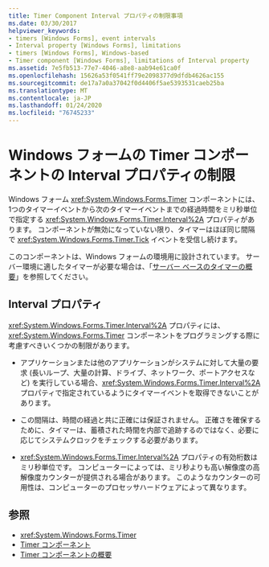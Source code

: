 ```yaml
---
title: Timer Component Interval プロパティの制限事項
ms.date: 03/30/2017
helpviewer_keywords:
- timers [Windows Forms], event intervals
- Interval property [Windows Forms], limitations
- timers [Windows Forms], Windows-based
- Timer component [Windows Forms], limitations of Interval property
ms.assetid: 7e5fb513-77e7-4046-a8e8-aab94e61ca0f
ms.openlocfilehash: 15626a53f0541ff79e2098377d9dfdb4626ac155
ms.sourcegitcommit: de17a7a0a37042f0d4406f5ae5393531caeb25ba
ms.translationtype: MT
ms.contentlocale: ja-JP
ms.lasthandoff: 01/24/2020
ms.locfileid: "76745233"
---
```

# <a name="limitations-of-the-windows-forms-timer-components-interval-property"></a>Windows フォームの Timer コンポーネントの Interval プロパティの制限
Windows フォーム <xref:System.Windows.Forms.Timer> コンポーネントには、1つのタイマーイベントから次のタイマーイベントまでの経過時間をミリ秒単位で指定する <xref:System.Windows.Forms.Timer.Interval%2A> プロパティがあります。 コンポーネントが無効になっていない限り、タイマーはほぼ同じ間隔で <xref:System.Windows.Forms.Timer.Tick> イベントを受信し続けます。  
  
 このコンポーネントは、Windows フォームの環境用に設計されています。 サーバー環境に適したタイマーが必要な場合は、「[サーバー ベースのタイマーの概要](https://docs.microsoft.com/previous-versions/visualstudio/visual-studio-2008/tb9yt5e6(v=vs.90))」を参照してください。  
  
## <a name="the-interval-property"></a>Interval プロパティ  
 <xref:System.Windows.Forms.Timer.Interval%2A> プロパティには、<xref:System.Windows.Forms.Timer> コンポーネントをプログラミングする際に考慮すべきいくつかの制限があります。  
  
- アプリケーションまたは他のアプリケーションがシステムに対して大量の要求 (長いループ、大量の計算、ドライブ、ネットワーク、ポートアクセスなど) を実行している場合、<xref:System.Windows.Forms.Timer.Interval%2A> プロパティで指定されているようにタイマーイベントを取得できないことがあります。  
  
- この間隔は、時間の経過と共に正確には保証されません。 正確さを確保するために、タイマーは、蓄積された時間を内部で追跡するのではなく、必要に応じてシステムクロックをチェックする必要があります。  
  
- <xref:System.Windows.Forms.Timer.Interval%2A> プロパティの有効桁数はミリ秒単位です。 コンピューターによっては、ミリ秒よりも高い解像度の高解像度カウンターが提供される場合があります。 このようなカウンターの可用性は、コンピューターのプロセッサハードウェアによって異なります。
  
## <a name="see-also"></a>参照

- <xref:System.Windows.Forms.Timer>
- [Timer コンポーネント](timer-component-windows-forms.md)
- [Timer コンポーネントの概要](timer-component-overview-windows-forms.md)

